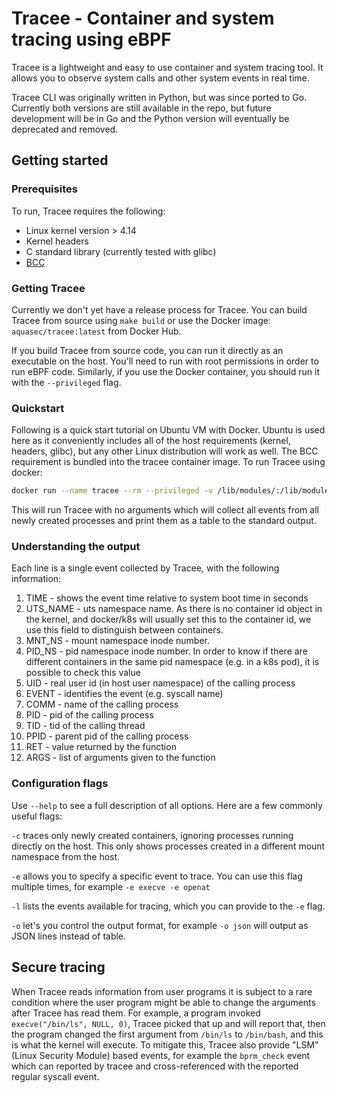 # Tracee - Container and system tracing using eBPF

Tracee is a lightweight and easy to use container and system tracing tool. It allows you to observe system calls and other system events in real time.

Tracee CLI was originally written in Python, but was since ported to Go. Currently both versions are still available in the repo, but future development will be in Go and the Python version will eventually be deprecated and removed.

## Getting started

### Prerequisites
To run, Tracee requires the following:
* Linux kernel version > 4.14
* Kernel headers
* C standard library (currently tested with glibc)
* [BCC](https://github.com/iovisor/bcc)

### Getting Tracee
Currently we don't yet have a release process for Tracee. You can build Tracee from source using `make build` or use the Docker image: `aquasec/tracee:latest` from Docker Hub.

If you build Tracee from source code, you can run it directly as an executable on the host. You'll need to run with root permissions in order to run eBPF code. Similarly, if you use the Docker container, you should run it with the `--privileged` flag.

### Quickstart
Following is a quick start tutorial on Ubuntu VM with Docker.
Ubuntu is used here as it conveniently includes all of the host requirements (kernel, headers, glibc), but any other Linux distribution will work as well. The BCC requirement is bundled into the tracee container image.
To run Tracee using docker:

```bash
docker run --name tracee --rm --privileged -v /lib/modules/:/lib/modules/:ro -v /usr/src:/usr/src:ro aquasec/tracee:latest
```

This will run Tracee with no arguments which will collect all events from all newly created processes and print them as a table to the standard output.

### Understanding the output

Each line is a single event collected by Tracee, with the following information:

1. TIME - shows the event time relative to system boot time in seconds
2. UTS_NAME - uts namespace name. As there is no container id object in the kernel, and docker/k8s will usually set this to the container id, we use this field to distinguish between containers.
3. MNT_NS - mount namespace inode number.
4. PID_NS - pid namespace inode number. In order to know if there are different containers in the same pid namespace (e.g. in a k8s pod), it is possible to check this value
5. UID - real user id (in host user namespace) of the calling process
6. EVENT - identifies the event (e.g. syscall name)
7. COMM - name of the calling process
8. PID - pid of the calling process
9. TID - tid of the calling thread
10. PPID - parent pid of the calling process
11. RET - value returned by the function
12. ARGS - list of arguments given to the function

### Configuration flags

Use `--help` to see a full description of all options.
Here are a few commonly useful flags:

`-c` traces only newly created containers, ignoring processes running directly on the host. This only shows processes created in a different mount namespace from the host.

`-e` allows you to specify a specific event to trace. You can use this flag multiple times, for example `-e execve -e openat`

`-l` lists the events available for tracing, which you can provide to the `-e` flag.

`-o` let's you control the output format, for example `-o json` will output as JSON lines instead of table.

## Secure tracing

When Tracee reads information from user programs it is subject to a rare condition where the user program might be able to change the arguments after Tracee has read them. For example, a program invoked `execve("/bin/ls", NULL, 0)`, Tracee picked that up and will report that, then the program changed the first argument from `/bin/ls` to `/bin/bash`, and this is what the kernel will execute. To mitigate this, Tracee also provide "LSM" (Linux Security Module) based events, for example the `bprm_check` event which can reported by tracee and cross-referenced with the reported regular syscall event.